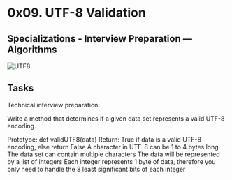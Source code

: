 # 0x09. UTF-8 Validation

## Specializations - Interview Preparation ― Algorithms

![UTF8](https://imgur.com/iGYvpsX.jpg)

## Tasks

Technical interview preparation:

Write a method that determines if a given data set represents a valid UTF-8 encoding.

Prototype: def validUTF8(data)
Return: True if data is a valid UTF-8 encoding, else return False
A character in UTF-8 can be 1 to 4 bytes long
The data set can contain multiple characters
The data will be represented by a list of integers
Each integer represents 1 byte of data, therefore you only need to handle the 8 least significant bits of each integer